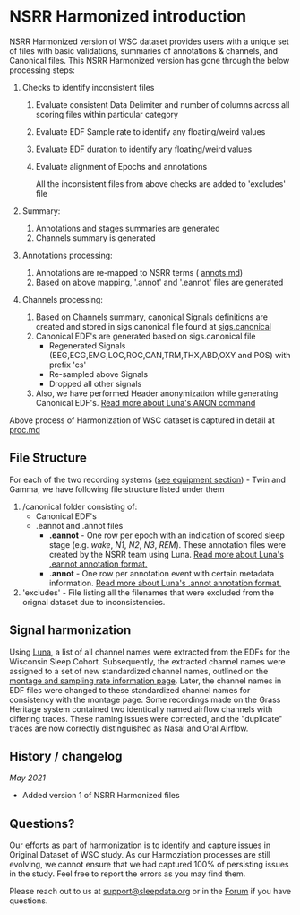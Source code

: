 # NSRR Harmonized introduction

NSRR Harmonized version of WSC dataset provides users with a unique set of files with basic validations, summaries of annotations & channels, and Canonical files.  This NSRR Harmonized version has gone through the below processing steps:
1. Checks to identify inconsistent files
    1. Evaluate consistent Data Delimiter and number of columns across all scoring files within particular category
    2. Evaluate EDF Sample rate to identify any floating/weird values
    3. Evaluate EDF duration to identify any floating/weird values
    4. Evaluate alignment of Epochs and annotations

        All the inconsistent files from above checks are added to 'excludes' file

2. Summary:
    1. Annotations and stages summaries are generated
    2. Channels summary is generated

3. Annotations processing:
    1. Annotations are re-mapped to NSRR terms ( [annots.md](https://gitlab-scm.partners.org/zzz-public/nsrr/-/blob/master/common/annots.md))
    2. Based on above mapping, '.annot' and '.eannot' files are generated

4. Channels processing:
    1. Based on Channels summary, canonical Signals definitions are created and stored in sigs.canonical file found at [sigs.canonical](https://gitlab-scm.partners.org/zzz-public/nsrr/-/blob/master/studies/wsc/sigs.canonical)
    2. Canonical EDF's are generated based on sigs.canonical file
        - Regenerated Signals (EEG,ECG,EMG,LOC,ROC,CAN,TRM,THX,ABD,OXY and POS) with prefix 'cs'
        - Re-sampled above Signals
        - Dropped all other signals
    3. Also, we have performed Header anonymization while generating Canonical EDF's. [Read more about Luna's ANON command](http://zzz.bwh.harvard.edu/luna/ref/manipulations/#anon)


Above process of Harmonization of WSC dataset is captured in detail at [proc.md](https://gitlab-scm.partners.org/zzz-public/nsrr/-/blob/master/studies/wsc/proc.md)


## File Structure

For each of the two recording systems ([see equipment section](:pages_path:/polysomnography-introduction.md)) - Twin and Gamma, we have following file structure listed under them

1. /canonical folder consisting of:
   - Canonical EDF's
   - .eannot and .annot files
      - **.eannot** - One row per epoch with an indication of scored sleep stage (e.g. *wake*, *N1*, *N2*, *N3*, *REM*). These annotation files were created by the NSRR team using Luna. [Read more about Luna's .eannot annotation format.](http://zzz.bwh.harvard.edu/luna/ref/annotations/#annot-files)
      - **.annot** - One row per annotation event with certain metadata information. [Read more about Luna's .annot annotation format.](http://zzz.bwh.harvard.edu/luna/ref/annotations/#eannot-files)
2. 'excludes' - File listing all the filenames that were excluded from the orignal dataset due to inconsistencies.


## Signal harmonization

Using [Luna](http://zzz.bwh.harvard.edu/luna/), a list of all channel names were extracted from the EDFs for the Wisconsin Sleep Cohort. Subsequently, the extracted channel names were assigned to a set of new standardized channel names, outlined on the [montage and sampling rate information page](:pages_path:/montage-and-sampling-rate-information.md). Later, the channel names in EDF files were changed to these standardized channel names for consistency with the montage page. Some recordings made on the Grass Heritage system contained two identically named airflow channels with differing traces. These naming issues were corrected, and the "duplicate" traces are now correctly distinguished as Nasal and Oral Airflow.


## History / changelog

*May 2021*
- Added version 1 of NSRR Harmonized files


## Questions?

Our efforts as part of harmonization is to identify and capture issues in Original Dataset of WSC study. As our Harmoziation processes are still evolving, we cannot ensure that we had captured 100% of persisting issues in the study. Feel free to report the errors as you may find them.

Please reach out to us at support@sleepdata.org or in the [Forum](https://sleepdata.org/forum) if you have questions.
